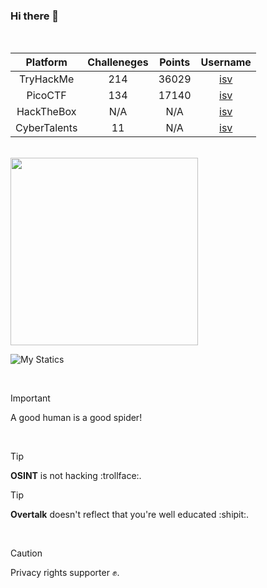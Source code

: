 ### Hi there 👋

<br>

|     Platform    | Challeneges |  Points  |     Username
|:---------------:|:-----------:|:--------:|:---------------:|
|    TryHackMe    |     214     |   36029  | <a href="https://www.tryhackme.com/p/isv" target="_blank">isv</a>
|     PicoCTF     |     134     |   17140  | <a href="https://play.picoctf.org/users/isv" target="_blank">isv</a>
|    HackTheBox   |     N/A     |    N/A   | <a href="https://www.hackthebox.com/home/users/profile/556111" target="_blank">isv</a>
|   CyberTalents  |     11      |    N/A   | <a href="https://cybertalents.com/members/isv/profile" target="_blank">isv</a>

<br>

<img src="https://cyberdefenders-storage.s3.me-central-1.amazonaws.com/profile-badges/isv.png" width="300" />

<br>

![My Statics](https://github-readme-stats.vercel.app/api?username=isecvirus&show_icons=true&theme=dark)

<br>

> [!IMPORTANT]
> A good human is a good spider!

<br>

> [!TIP]
> <b>OSINT</b> is not hacking :trollface:.

> [!TIP]
> <b>Overtalk</b> doesn't reflect that you're well educated :shipit:.

<br>

> [!CAUTION]
> Privacy rights supporter ✊.

<!-- - 🔭 I’m currently working on ... -->
<!-- - 🌱 I’m currently learning ... -->
<!-- - 👯 I’m looking to collaborate on ... -->
<!-- - 🤔 I’m looking for help with ... -->
<!-- - 💬 Ask me about ... -->
<!-- - 📫 How to reach me: ... -->
<!-- - 😄 Pronouns: ... -->
<!-- - ⚡ Something: ... -->

